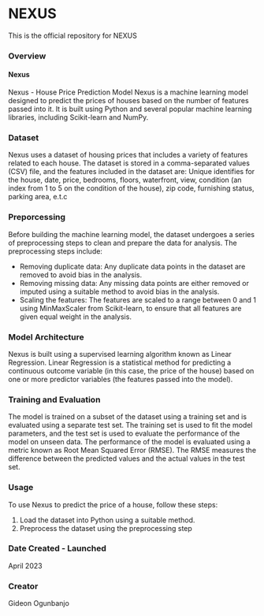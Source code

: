 # NEXUS
This is the official repository for NEXUS
### Overview
#### Nexus
Nexus - House Price Prediction Model
Nexus is a machine learning model designed to predict the prices of houses based on the number of features passed into it. It is built using Python and several popular machine learning libraries, including Scikit-learn and NumPy.
### Dataset
Nexus uses a dataset of housing prices that includes a variety of features related to each house. The dataset is stored in a comma-separated values (CSV) file, and the features included in the dataset are: Unique identifies for the house, date, price, bedrooms, floors, waterfront, view, condition (an index from 1 to 5 on the condition of the house), zip code, furnishing status, parking area, e.t.c
### Preporcessing
Before building the machine learning model, the dataset undergoes a series of preprocessing steps to clean and prepare the data for analysis. The preprocessing steps include:
- Removing duplicate data: Any duplicate data points in the dataset are removed to avoid bias in the analysis.
- Removing missing data: Any missing data points are either removed or imputed using a suitable method to avoid bias in the analysis.
- Scaling the features: The features are scaled to a range between 0 and 1 using MinMaxScaler from Scikit-learn, to ensure that all features are given equal weight in the analysis.
### Model Architecture
Nexus is built using a supervised learning algorithm known as Linear Regression. Linear Regression is a statistical method for predicting a continuous outcome variable (in this case, the price of the house) based on one or more predictor variables (the features passed into the model).
### Training and Evaluation
The model is trained on a subset of the dataset using a training set and is evaluated using a separate test set. The training set is used to fit the model parameters, and the test set is used to evaluate the performance of the model on unseen data.
The performance of the model is evaluated using a metric known as Root Mean Squared Error (RMSE). The RMSE measures the difference between the predicted values and the actual values in the test set.
### Usage
To use Nexus to predict the price of a house, follow these steps:
1. Load the dataset into Python using a suitable method.
2. Preprocess the dataset using the preprocessing step


### Date Created - Launched
April 2023

### Creator
Gideon Ogunbanjo
